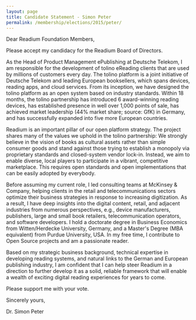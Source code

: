```yaml
---
layout: page
title: Candidate Statement - Simon Peter
permalink: /membership/elections/2015/peter/
---
```


Dear Readium Foundation Members,

Please accept my candidacy for the Readium Board of Directors.

As the Head of Product Management ePublishing at Deutsche Telekom, I am responsible for the development of tolino eReading clients that are used by millions of customers every day. The tolino platform is a joint initiative of Deutsche Telekom and leading European booksellers, which spans devices, reading apps, and cloud services. From its inception, we have designed the tolino platform as an open system based on industry standards. Within 18 months, the tolino partnership has introduced 6 award-winning reading devices, has established presence in well over 1,000 points of sale, has achieved market leadership (44% market share; source: GfK) in Germany, and has successfully expanded into five more European countries. 

Readium is an important pillar of our open platform strategy. The project shares many of the values we uphold in the tolino partnership: We strongly believe in the vision of books as cultural assets rather than simple consumer goods and stand against those trying to establish a monopoly via proprietary standards and closed-system vendor lock-in. Instead, we aim to enable diverse, local players to participate in a vibrant, competitive marketplace. This requires open standards and open implementations that can be easily adopted by everybody.

Before assuming my current role, I led consulting teams at McKinsey & Company, helping clients in the retail and telecommunications sectors optimize their business strategies in response to increasing digitization. As a result, I have deep insights into the digital content, retail, and adjacent industries from numerous perspectives, e.g., device manufacturers, publishers, large and small book retailers, telecommunication operators, and software developers. I hold a doctorate degree in Business Economics from Witten/Herdecke University, Germany, and a Master's Degree (MBA equivalent) from Purdue University, USA. In my free time, I contribute to Open Source projects and am a passionate reader.

Based on my strategic business background, technical expertise in developing reading systems, and natural links to the German and European publishing industry, I am confident that I can help steer Readium in a direction to further develop it as a solid, reliable framework that will enable a wealth of exciting digital reading experiences for years to come.

Please support me with your vote.

Sincerely yours,

Dr. Simon Peter